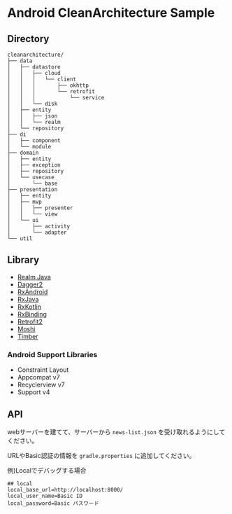 # Android CleanArchitecture Sample

## Directory

```tree
cleanarchitecture/
├── data
│   ├── datastore
│   │   ├── cloud
│   │   │   └── client
│   │   │       ├── okhttp
│   │   │       └── retrofit
│   │   │           └── service
│   │   └── disk
│   ├── entity
│   │   ├── json
│   │   └── realm
│   └── repository
├── di
│   ├── component
│   └── module
├── domain
│   ├── entity
│   ├── exception
│   ├── repository
│   └── usecase
│       └── base
├── presentation
│   ├── entity
│   ├── mvp
│   │   ├── presenter
│   │   └── view
│   └── ui
│       ├── activity
│       └── adapter
└── util
```

## Library

- [Realm Java](https://github.com/realm/realm-java)
- [Dagger2](https://github.com/google/dagger)
- [RxAndroid](https://github.com/ReactiveX/RxAndroid)
- [RxJava](https://github.com/ReactiveX/RxJava)
- [RxKotlin](https://github.com/ReactiveX/RxKotlin)
- [RxBinding](https://github.com/JakeWharton/RxBinding)
- [Retrofit2](https://github.com/square/retrofit)
- [Moshi](https://github.com/square/moshi)
- [Timber](https://github.com/JakeWharton/timber)

### Android Support Libraries

- Constraint Layout
- Appcompat v7
- Recyclerview v7
- Support v4

## API

webサーバーを建てて、サーバーから `news-list.json` を受け取れるようにしてください。

URLやBasic認証の情報を `gradle.properties` に追加してください。

例)Localでデバッグする場合

```gradle.properties
## local
local_base_url=http://localhost:8000/
local_user_name=Basic ID
local_password=Basic パスワード
```
